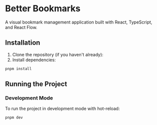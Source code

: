 # Better Bookmarks

A visual bookmark management application built with React, TypeScript, and React Flow.

## Installation

1. Clone the repository (if you haven't already):
2. Install dependencies:

```bash
pnpm install
```

## Running the Project

### Development Mode

To run the project in development mode with hot-reload:

```bash
pnpm dev
```
